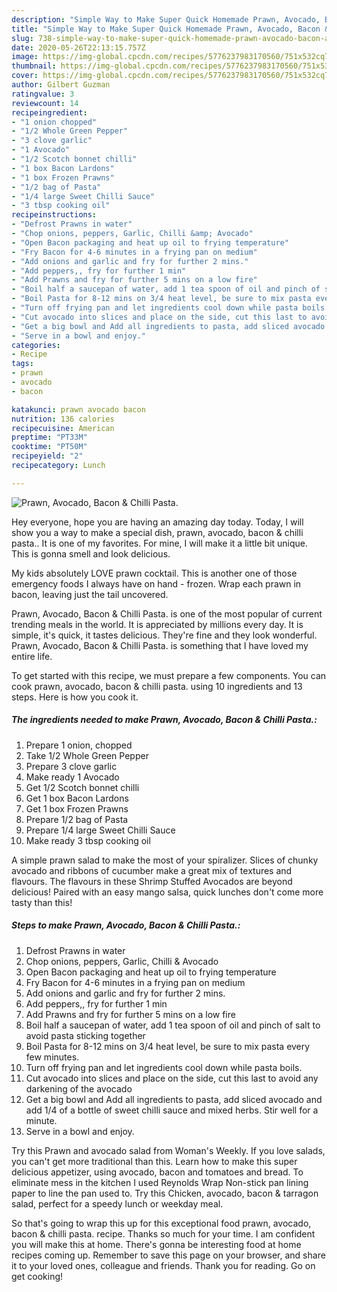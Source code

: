 ```yaml
---
description: "Simple Way to Make Super Quick Homemade Prawn, Avocado, Bacon &amp;amp; Chilli Pasta."
title: "Simple Way to Make Super Quick Homemade Prawn, Avocado, Bacon &amp;amp; Chilli Pasta."
slug: 738-simple-way-to-make-super-quick-homemade-prawn-avocado-bacon-and-amp-chilli-pasta
date: 2020-05-26T22:13:15.757Z
image: https://img-global.cpcdn.com/recipes/5776237983170560/751x532cq70/prawn-avocado-bacon-chilli-pasta-recipe-main-photo.jpg
thumbnail: https://img-global.cpcdn.com/recipes/5776237983170560/751x532cq70/prawn-avocado-bacon-chilli-pasta-recipe-main-photo.jpg
cover: https://img-global.cpcdn.com/recipes/5776237983170560/751x532cq70/prawn-avocado-bacon-chilli-pasta-recipe-main-photo.jpg
author: Gilbert Guzman
ratingvalue: 3
reviewcount: 14
recipeingredient:
- "1 onion chopped"
- "1/2 Whole Green Pepper"
- "3 clove garlic"
- "1 Avocado"
- "1/2 Scotch bonnet chilli"
- "1 box Bacon Lardons"
- "1 box Frozen Prawns"
- "1/2 bag of Pasta"
- "1/4 large Sweet Chilli Sauce"
- "3 tbsp cooking oil"
recipeinstructions:
- "Defrost Prawns in water"
- "Chop onions, peppers, Garlic, Chilli &amp; Avocado"
- "Open Bacon packaging and heat up oil to frying temperature"
- "Fry Bacon for 4-6 minutes in a frying pan on medium"
- "Add onions and garlic and fry for further 2 mins."
- "Add peppers,, fry for further 1 min"
- "Add Prawns and fry for further 5 mins on a low fire"
- "Boil half a saucepan of water, add 1 tea spoon of oil and pinch of salt to avoid pasta sticking together"
- "Boil Pasta for 8-12 mins on 3/4 heat level, be sure to mix pasta every few minutes."
- "Turn off frying pan and let ingredients cool down while pasta boils."
- "Cut avocado into slices and place on the side, cut this last to avoid any darkening of the avocado"
- "Get a big bowl and Add all ingredients to pasta, add sliced avocado and add 1/4 of a bottle of sweet chilli sauce and mixed herbs. Stir well for a minute."
- "Serve in a bowl and enjoy."
categories:
- Recipe
tags:
- prawn
- avocado
- bacon

katakunci: prawn avocado bacon 
nutrition: 136 calories
recipecuisine: American
preptime: "PT33M"
cooktime: "PT50M"
recipeyield: "2"
recipecategory: Lunch

---
```



![Prawn, Avocado, Bacon &amp; Chilli Pasta.](https://img-global.cpcdn.com/recipes/5776237983170560/751x532cq70/prawn-avocado-bacon-chilli-pasta-recipe-main-photo.jpg)

Hey everyone, hope you are having an amazing day today. Today, I will show you a way to make a special dish, prawn, avocado, bacon &amp; chilli pasta.. It is one of my favorites. For mine, I will make it a little bit unique. This is gonna smell and look delicious.

My kids absolutely LOVE prawn cocktail. This is another one of those emergency foods I always have on hand - frozen. Wrap each prawn in bacon, leaving just the tail uncovered.

Prawn, Avocado, Bacon &amp; Chilli Pasta. is one of the most popular of current trending meals in the world. It is appreciated by millions every day. It is simple, it's quick, it tastes delicious. They're fine and they look wonderful. Prawn, Avocado, Bacon &amp; Chilli Pasta. is something that I have loved my entire life.


To get started with this recipe, we must prepare a few components. You can cook prawn, avocado, bacon &amp; chilli pasta. using 10 ingredients and 13 steps. Here is how you cook it.

<!--inarticleads1-->

##### The ingredients needed to make Prawn, Avocado, Bacon &amp; Chilli Pasta.:

1. Prepare 1 onion, chopped
1. Take 1/2 Whole Green Pepper
1. Prepare 3 clove garlic
1. Make ready 1 Avocado
1. Get 1/2 Scotch bonnet chilli
1. Get 1 box Bacon Lardons
1. Get 1 box Frozen Prawns
1. Prepare 1/2 bag of Pasta
1. Prepare 1/4 large Sweet Chilli Sauce
1. Make ready 3 tbsp cooking oil


A simple prawn salad to make the most of your spiralizer. Slices of chunky avocado and ribbons of cucumber make a great mix of textures and flavours. The flavours in these Shrimp Stuffed Avocados are beyond delicious! Paired with an easy mango salsa, quick lunches don&#39;t come more tasty than this! 

<!--inarticleads2-->

##### Steps to make Prawn, Avocado, Bacon &amp; Chilli Pasta.:

1. Defrost Prawns in water
1. Chop onions, peppers, Garlic, Chilli &amp; Avocado
1. Open Bacon packaging and heat up oil to frying temperature
1. Fry Bacon for 4-6 minutes in a frying pan on medium
1. Add onions and garlic and fry for further 2 mins.
1. Add peppers,, fry for further 1 min
1. Add Prawns and fry for further 5 mins on a low fire
1. Boil half a saucepan of water, add 1 tea spoon of oil and pinch of salt to avoid pasta sticking together
1. Boil Pasta for 8-12 mins on 3/4 heat level, be sure to mix pasta every few minutes.
1. Turn off frying pan and let ingredients cool down while pasta boils.
1. Cut avocado into slices and place on the side, cut this last to avoid any darkening of the avocado
1. Get a big bowl and Add all ingredients to pasta, add sliced avocado and add 1/4 of a bottle of sweet chilli sauce and mixed herbs. Stir well for a minute.
1. Serve in a bowl and enjoy.


Try this Prawn and avocado salad from Woman&#39;s Weekly. If you love salads, you can&#39;t get more traditional than this. Learn how to make this super delicious appetizer, using avocado, bacon and tomatoes and bread. To eliminate mess in the kitchen I used Reynolds Wrap Non-stick pan lining paper to line the pan used to. Try this Chicken, avocado, bacon &amp; tarragon salad, perfect for a speedy lunch or weekday meal. 

So that's going to wrap this up for this exceptional food prawn, avocado, bacon &amp; chilli pasta. recipe. Thanks so much for your time. I am confident you will make this at home. There's gonna be interesting food at home recipes coming up. Remember to save this page on your browser, and share it to your loved ones, colleague and friends. Thank you for reading. Go on get cooking!
